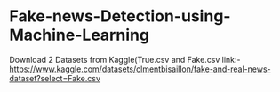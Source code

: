 # Fake-news-Detection-using-Machine-Learning
Download 2 Datasets from Kaggle(True.csv and Fake.csv 
link:- https://www.kaggle.com/datasets/clmentbisaillon/fake-and-real-news-dataset?select=Fake.csv
